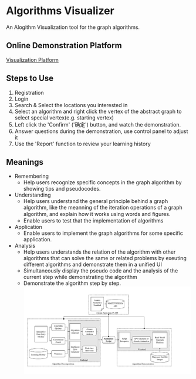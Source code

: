 Algorithms Visualizer
====
An Alogithm Visualization tool for the graph algorithms.

Online Demonstration Platform
----
[Visualization Platform](http://39.108.177.106/)

Steps to Use
-----
1. Registration
2. Login
3. Search & Select the locations you interested in
4. Select an algorithm and right click the vertex of the abstract graph to select special vertex(e.g. starting vertex)
5. Left click the 'Confirm' ('确定') button, and watch the demonstration.
6. Answer questions during the demonstration, use control panel to adjust it
7. Use the 'Report' function to review your learning history


Meanings
----
* Remembering 
  * Help users recognize specific concepts in the graph algorithm by showing tips and pseudocodes.
* Understanding
  * Help users understand the general principle behind a graph algorithm, like the meanning of the iteration operations of a graph algorithm, and explain how it works using words and ﬁgures. 
  * Enable users to test that the implementation of algorithms
* Application
  * Enable users to implement the graph algorithms for some specific application.
* Analysis
  * Help users understands the relation of the algorithm with other algorithms that can solve the same or related problems by exeuting different algorithms and demonstrate them in a unified UI
  * Simultaneously display the pseudo code and the analysis of the current step while demonstrating the algorithm
  * Demonstrate the algorithm step by step.
![](https://github.com/YW-Ma/Algorithms-Visualizer/blob/master/Images/architecture.jpg)
